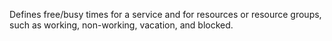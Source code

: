 Defines free/busy times for a service and for resources or resource groups, such as working, non-working, vacation, and blocked.